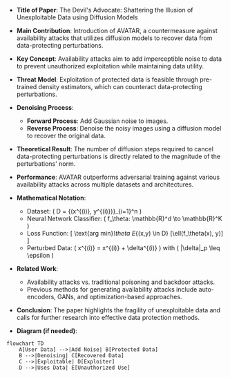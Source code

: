 - **Title of Paper**: The Devil's Advocate: Shattering the Illusion of Unexploitable Data using Diffusion Models

- **Main Contribution**: Introduction of AVATAR, a countermeasure against availability attacks that utilizes diffusion models to recover data from data-protecting perturbations.

- **Key Concept**: Availability attacks aim to add imperceptible noise to data to prevent unauthorized exploitation while maintaining data utility.

- **Threat Model**: Exploitation of protected data is feasible through pre-trained density estimators, which can counteract data-protecting perturbations.

- **Denoising Process**: 
  - **Forward Process**: Add Gaussian noise to images.
  - **Reverse Process**: Denoise the noisy images using a diffusion model to recover the original data.

- **Theoretical Result**: The number of diffusion steps required to cancel data-protecting perturbations is directly related to the magnitude of the perturbations' norm.

- **Performance**: AVATAR outperforms adversarial training against various availability attacks across multiple datasets and architectures.

- **Mathematical Notation**:
  - Dataset: \( D = \{(x^{(i)}, y^{(i)})\}_{i=1}^n \)
  - Neural Network Classifier: \( f_\theta: \mathbb{R}^d \to \mathbb{R}^K \)
  - Loss Function: 
    \[
    \text{arg min}_\theta E_{(x,y) \in D} [\ell(f_\theta(x), y)]
    \]
  - Perturbed Data: \( x^{(i)} = x^{(i)} + \delta^{(i)} \) with \( \|\delta\|_p \leq \epsilon \)

- **Related Work**: 
  - Availability attacks vs. traditional poisoning and backdoor attacks.
  - Previous methods for generating availability attacks include auto-encoders, GANs, and optimization-based approaches.

- **Conclusion**: The paper highlights the fragility of unexploitable data and calls for further research into effective data protection methods.

- **Diagram (if needed)**:
```mermaid
flowchart TD
    A[User Data] -->|Add Noise| B[Protected Data]
    B -->|Denoising| C[Recovered Data]
    C -->|Exploitable| D[Exploiter]
    D -->|Uses Data| E[Unauthorized Use]
```
